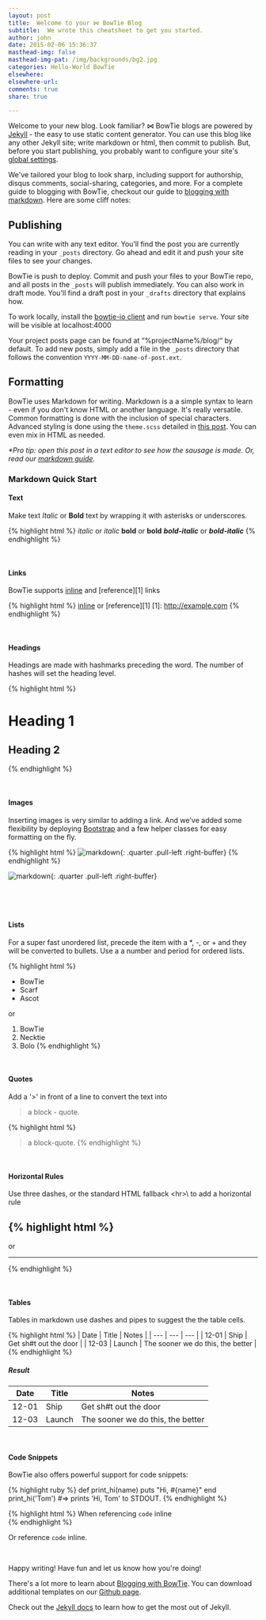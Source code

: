 ```yaml
---
layout: post
title:  Welcome to your ⋈ BowTie Blog
subtitle:  We wrote this cheatsheet to get you started.
author: john
date: 2015-02-06 15:36:37
masthead-img: false
masthead-img-pat: /img/backgrounds/bg2.jpg
categories: Hello-World BowTie
elsewhere:
elsewhere-url:
comments: true
share: true

---
```


Welcome to your new blog. Look familiar? ⋈ BowTie blogs are powered by [Jekyll][jekyll] - the easy to use static content generator. You can use this blog like any other Jekyll site; write markdown or html, then commit to publish. But, before you start publishing, you probably want to configure your site's [global settings](https://bowtie.io/help/bowtie-site-configuration/).

We've tailored your blog to look sharp, including support for authorship, disqus comments, social-sharing, categories, and more. For a complete guide to blogging with BowTie, checkout our guide to [blogging with markdown](https://bowtie.io/help/blogging-with-bowtie/). Here are some cliff notes:

## Publishing

You can write with any text editor. You’ll find the post you are currently reading in your `_posts` directory. Go ahead and edit it and push your site files to see your changes.

BowTie is push to deploy. Commit and push your files to your BowTie repo, and all posts in the `_posts` will publish immediately. You can also work in draft mode. You'll find a draft post in your `_drafts` directory that explains how.

To work locally, install the [bowtie-io client]() and run `bowtie serve`. Your site will be visible at localhost:4000

Your project posts page can be found at “%projectName%/blog/“ by default. To add new posts, simply add a file in the `_posts` directory that follows the convention `YYYY-MM-DD-name-of-post.ext`.

## Formatting

BowTie uses Markdown for writing. Markdown is a a simple syntax to learn - even if you don't know HTML or another language. It's really versatile. Common formatting is done with the inclusion of special characters. Advanced styling is done using the `theme.scss` detailed in [this post](https://bowtie.io/news/style-customize-bowtie-frontend/). You can even mix in HTML as needed.

_*Pro tip: open this post in a text editor to see how the sausage is made. Or, read our [markdown guide](https://bowtie.io/news/blogging-with-bowtie/)._

### Markdown Quick Start

#### Text

Make text _Italic_ or **Bold** text by wrapping it with asterisks or underscores.

{% highlight html %}
*italic* or _italic_
**bold** or __bold__
***bold-italic*** or ___bold-italic___
{% endhighlight %}


&nbsp;

#### Links

BowTie supports [inline](http://example.com) and [reference][1] links

{% highlight html %}
[inline](http://example.com)
or
[reference][1]
[1]: http://example.com
{% endhighlight %}


&nbsp;

#### Headings

Headings are made with hashmarks preceding the word. The number of hashes will set the heading level.  

{% highlight html %}
# Heading 1
## Heading 2
{% endhighlight %}

&nbsp;

#### Images

Inserting images is very similar to adding a link. And we've added some flexibility by deploying [Bootstrap](https://getbootstrap.com) and a few helper classes for easy formatting on the fly.

{% highlight html %}
![markdown](https://bowtie.io/img/markdown.png "Markdown Mofo! Do you speak it?"){: .quarter .pull-left .right-buffer}
{% endhighlight %}

![markdown](https://bowtie.io/img/markdown.png "Markdown Mofo! Do you speak it?"){: .quarter .pull-left .right-buffer}

<div class="clearfix">&nbsp;</div>


&nbsp;

#### Lists

For a super fast unordered list, precede the item with a *, -, or + and they will be converted to bullets. Use a a number and period for ordered lists.

{% highlight html %}
* BowTie
* Scarf
* Ascot

or

1. BowTie
2. Necktie
3. Bolo
{% endhighlight %}


&nbsp;

#### Quotes

Add a '>' in front of a line to convert the text into

> a block - quote.

{% highlight html %}
> a block-quote.
{% endhighlight %}



&nbsp;

#### Horizontal Rules

Use three dashes, or the standard HTML fallback \<hr>\ to add a horizontal rule

{% highlight html %}
---
or
<hr>
{% endhighlight %}


&nbsp;

####  Tables

Tables in markdown use dashes and pipes to suggest the the table cells.

{% highlight html %}
| Date | Title | Notes |
| ---  | --- | --- |
| 12-01 | Ship | Get sh#t out the door |
| 12-03 | Launch | The sooner we do this, the better |
{% endhighlight %}

##### Result

| Date | Title | Notes |
| ---  | --- | --- |
| 12-01 | Ship | Get sh#t out the door |
| 12-03 | Launch | The sooner we do this, the better |

&nbsp;

####  Code Snippets

BowTie also offers powerful support for code snippets:

{% highlight ruby %}
def print_hi(name)
  puts "Hi, #{name}"
end
print_hi('Tom')
#=> prints 'Hi, Tom' to STDOUT.
{% endhighlight %}

{% highlight html %}
When referencing `code` inline  
{% endhighlight %}

Or reference `code` inline.  

&nbsp;


Happy writing! Have fun and let us know how you're doing!

There's a lot more to learn about [Blogging with BowTie](https://bowtie.io/help/blogging-with-bowtie/). You can download additional templates on our [Github page](https://github.com/bowtie-io).

Check out the [Jekyll docs][jekyll] to learn how to get the most out of Jekyll.

[jekyll]:      http://jekyllrb.com
